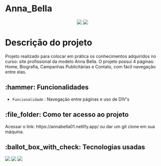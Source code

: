 # Anna_Bella
<p align='center'>
  <img src="https://img.shields.io/static/v1?label=STATUS&message=FINALIZADO&color=YELLOW&style=for-the-badge"/>
  <img src="https://img.shields.io/github/last-commit/Samuel-045/Anna_Bella?style=for-the-badge"/>
 </p>
 
 # Descrição do projeto

Projeto realizado para colocar em prática os conhecimentos adquiridos no curso: site profissional da modelo Anna Bella.
 O projeto possui 4 páginas: Home, Biografia, Campanhas Publicitárias e Contato, com fácil navegação entre elas.
 
 <h2>:hammer: Funcionalidades </h2>

- `Funcionalidade` : Navegação entre páginas e uso de DIV's
 
<h2>:file_folder: Como ter acesso ao projeto</h2>
Acessar o link: https://annabella01.netlify.app/ ou dar um git clone em sua máquina.

<h2> :ballot_box_with_check: Tecnologias usadas </h2>
<p align='left'>
  <img src='https://img.shields.io/badge/html5-%23E34F26.svg?style=for-the-badge&logo=html5&logoColor=white'/>
  <img src='https://img.shields.io/badge/css3-%231572B6.svg?style=for-the-badge&logo=css3&logoColor=white'/>
  <img src='https://img.shields.io/badge/Visual%20Studio%20Code-0078d7.svg?style=for-the-badge&logo=visual-studio-code&logoColor=white'/>
 </p>
